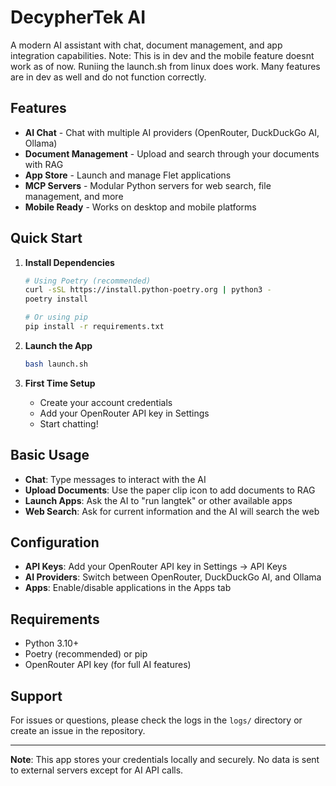 # DecypherTek AI

A modern AI assistant with chat, document management, and app integration capabilities. Note: This is in dev and the mobile feature doesnt work as of now. Runiing the launch.sh from linux does work. Many features are in dev as well and do not function correctly. 

## Features

- **AI Chat** - Chat with multiple AI providers (OpenRouter, DuckDuckGo AI, Ollama)
- **Document Management** - Upload and search through your documents with RAG
- **App Store** - Launch and manage Flet applications
- **MCP Servers** - Modular Python servers for web search, file management, and more
- **Mobile Ready** - Works on desktop and mobile platforms

## Quick Start

1. **Install Dependencies**
   ```bash
   # Using Poetry (recommended)
   curl -sSL https://install.python-poetry.org | python3 -
   poetry install
   
   # Or using pip
   pip install -r requirements.txt
   ```

2. **Launch the App**
   ```bash
   bash launch.sh
   ```

3. **First Time Setup**
   - Create your account credentials
   - Add your OpenRouter API key in Settings
   - Start chatting!

## Basic Usage

- **Chat**: Type messages to interact with the AI
- **Upload Documents**: Use the paper clip icon to add documents to RAG
- **Launch Apps**: Ask the AI to "run langtek" or other available apps
- **Web Search**: Ask for current information and the AI will search the web

## Configuration

- **API Keys**: Add your OpenRouter API key in Settings → API Keys
- **AI Providers**: Switch between OpenRouter, DuckDuckGo AI, and Ollama
- **Apps**: Enable/disable applications in the Apps tab

## Requirements

- Python 3.10+
- Poetry (recommended) or pip
- OpenRouter API key (for full AI features)

## Support

For issues or questions, please check the logs in the `logs/` directory or create an issue in the repository.

---

**Note**: This app stores your credentials locally and securely. No data is sent to external servers except for AI API calls.